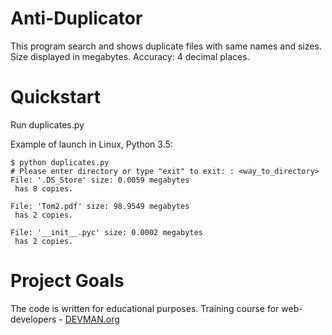 # Anti-Duplicator
This program search and shows duplicate files with same names and sizes.\
Size displayed in megabytes. Accuracy: 4 decimal places.

# Quickstart
Run duplicates.py

Example of launch in Linux, Python 3.5:

````
$ python duplicates.py
# Please enter directory or type "exit" to exit: : <way_to_directory>
File: '.DS_Store' size: 0.0059 megabytes
 has 8 copies.

File: 'Tom2.pdf' size: 98.9549 megabytes
 has 2 copies.

File: '__init__.pyc' size: 0.0002 megabytes
 has 2 copies.
````

# Project Goals

The code is written for educational purposes. Training course for web-developers - [DEVMAN.org](https://devman.org)
